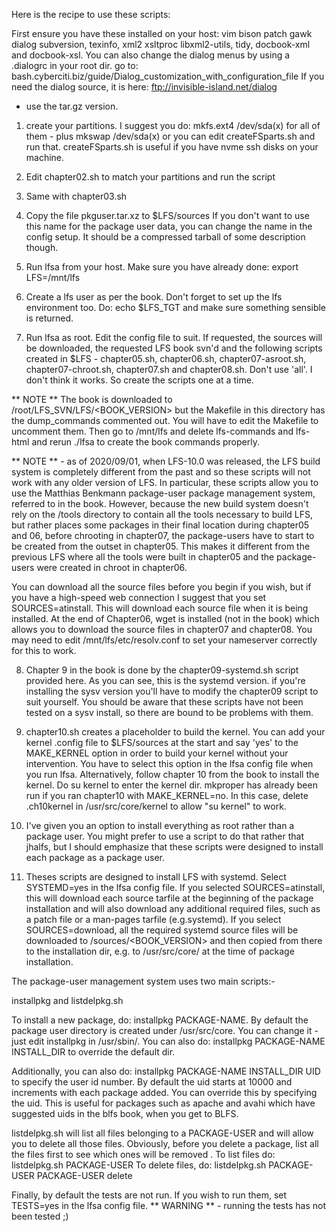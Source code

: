 Here is the recipe to use these scripts:

First ensure you have these installed on your host:
vim bison patch gawk dialog subversion, texinfo, xml2 xsltproc libxml2-utils, tidy, docbook-xml and docbook-xsl.
You can also change the dialog menus by using a .dialogrc in your root dir.
go to: bash.cyberciti.biz/guide/Dialog_customization_with_configuration_file
If you need the dialog source, it is here: ftp://invisible-island.net/dialog
- use the tar.gz version.

1. create your partitions. I suggest you do:
mkfs.ext4 /dev/sda(x) for all of them - plus mkswap /dev/sda(x) or you can edit createFSparts.sh and run that. createFSparts.sh is useful if you have nvme ssh disks on your machine.

2. Edit chapter02.sh to match your partitions and run the script
3. Same with chapter03.sh

4. Copy the file pkguser.tar.xz to $LFS/sources
If you don't want to use this name for the package user data, you can change the name in the config setup. It should be a compressed tarball of some description though.

5. Run lfsa from your host. Make sure you have already done: export LFS=/mnt/lfs 

6. Create a lfs user as per the book. Don't forget to set up the lfs 
environment too. Do: echo $LFS_TGT and make sure something sensible is
returned.

7. Run lfsa as root.  Edit the config file to suit. If requested, the
sources will be downloaded, the requested LFS book svn'd and the following scripts created in $LFS - chapter05.sh, chapter06.sh, chapter07-asroot.sh, chapter07-chroot.sh, chapter07.sh and chapter08.sh. Don't use 'all'. I don't think it works. So create the scripts one at a time.

** NOTE ** The book is downloaded to /root/LFS_SVN/LFS/<BOOK_VERSION> but the Makefile in this directory has the dump_commands commented out. You will have to edit the Makefile to uncomment them. Then go to /mnt/lfs and delete lfs-commands and lfs-html and rerun ./lfsa to create the book commands properly.

** NOTE ** - as of 2020/09/01, when LFS-10.0 was released, the LFS build system is completely different from the past and so these scripts will not work with any older version of LFS. In particular, these scripts allow you to use the Matthias Benkmann package-user package management system, referred to in the book. However, because the new build system doesn't rely on the /tools directory to contain all the tools necessary to build LFS, but rather places some packages in their final location during chapter05 and 06, before chrooting in chapter07, the package-users have to start to be created from the outset in chapter05. This makes it different from the previous LFS where all the tools were built in chapter05 and the package-users were created in chroot in chapter06.

You can download all the source files before you begin if you wish, but if you have a high-speed web connection I suggest that you set SOURCES=atinstall. This will download each source file when it is being installed. At the end of Chapter06, wget is installed (not in the book) which allows you to download the source files in chapter07 and chapter08. You may need to edit /mnt/lfs/etc/resolv.conf to set your nameserver correctly for this to work.

8. Chapter 9 in the book is done by the chapter09-systemd.sh script provided here. As you can see, this is the systemd version. if you're installing the sysv version you'll have to modify the chapter09 script to suit yourself. You should be aware that these scripts have not been tested on a sysv install, so there are bound to be problems with them.

9. chapter10.sh creates a placeholder to build the kernel. You can add your kernel .config file to $LFS/sources at the start and say 'yes' to the MAKE_KERNEL option in order to build your kernel without your intervention. You have to select this option in the lfsa config file when you run lfsa.
Alternatively,  follow chapter 10 from the book to install the kernel. Do su kernel to enter the kernel dir. mkproper has already been run if you ran chapter10 with MAKE_KERNEL=no. In this case, delete .ch10kernel in /usr/src/core/kernel to allow "su kernel" to work.

10. I've given you an option to install everything as root rather than a package user. You might prefer to use a script to do that rather that jhalfs, but I should emphasize that these scripts were designed to install each package as a package user.

11. Theses scripts are designed to install LFS with systemd. Select SYSTEMD=yes in the lfsa config file. If you selected SOURCES=atinstall, this will download each source tarfile at the beginning of the package installation and will also download any additional required files, such as a patch file or a man-pages tarfile (e.g.systemd).
If you select SOURCES=download, all the required systemd source files will be downloaded to /sources/<BOOK_VERSION> and then copied from there to the installation dir, e.g. to /usr/src/core/<package-name> at the time of package installation.

The package-user management system uses two main scripts:-

installpkg and listdelpkg.sh

To install a new package, do: installpkg PACKAGE-NAME. By default the
package user directory is created under /usr/src/core. You can change
it - just edit installpkg in /usr/sbin/. You can also do: 
installpkg PACKAGE-NAME INSTALL_DIR to override the default dir.

Additionally, you can also do: installpkg PACKAGE-NAME INSTALL_DIR UID
to specify the user id number. By default the uid starts at 10000 and
increments with each package added. You can override this by specifying the uid. 
This is useful for packages such as apache and avahi which have suggested uids
in the blfs book, when you get to BLFS.

listdelpkg.sh will list all files belonging to a PACKAGE-USER and will allow you to delete all
those files. Obviously, before you delete a package, list all the files first to see which ones will be removed
.
To list files do: listdelpkg.sh PACKAGE-USER
To delete files, do: listdelpkg.sh PACKAGE-USER PACKAGE-USER delete

Finally, by default the tests are not run. If you wish to run them, set TESTS=yes in the lfsa
config file. ** WARNING ** - running the tests has not been tested ;)



